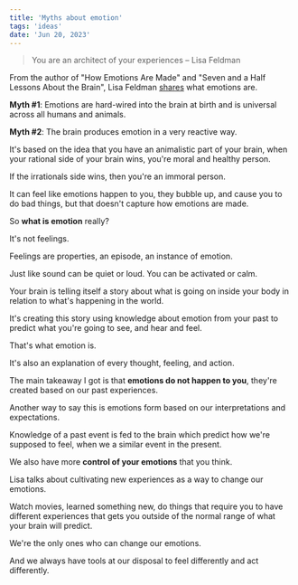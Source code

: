 ```yaml
---
title: 'Myths about emotion'
tags: 'ideas'
date: 'Jun 20, 2023'
---
```


> You are an architect of your experiences – Lisa Feldman

From the author of "How Emotions Are Made" and "Seven and a Half Lessons About the Brain", Lisa Feldman [shares](https://www.youtube.com/watch?v=mJLROKV2SzU) what emotions are.

**Myth #1**: Emotions are hard-wired into the brain at birth and is universal across all humans and animals.

**Myth #2**: The brain produces emotion in a very reactive way.

It's based on the idea that you have an animalistic part of your brain, when your rational side of your brain wins, you're moral and healthy person.

If the irrationals side wins, then you're an immoral person.

It can feel like emotions happen to you, they bubble up, and cause you to do bad things, but that doesn't capture how emotions are made.

So **what is emotion** really?

It's not feelings.

Feelings are properties, an episode, an instance of emotion.

Just like sound can be quiet or loud. You can be activated or calm.

Your brain is telling itself a story about what is going on inside your body in relation to what's happening in the world.

It's creating this story using knowledge about emotion from your past to predict what you're going to see, and hear and feel.

That's what emotion is.

It's also an explanation of every thought, feeling, and action.

The main takeaway I got is that **emotions do not happen to you**, they're created based on our past experiences.

Another way to say this is emotions form based on our interpretations and expectations.

Knowledge of a past event is fed to the brain which predict how we're supposed to feel, when we a similar event in the present.

We also have more **control of your emotions** that you think.

Lisa talks about cultivating new experiences as a way to change our emotions.

Watch movies, learned something new, do things that require you to have different experiences that gets you outside of the normal range of what your brain will predict.

We're the only ones who can change our emotions.

And we always have tools at our disposal to feel differently and act differently.
